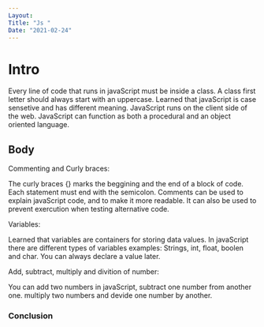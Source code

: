 ```yaml
---
Layout:
Title: "Js "
Date: "2021-02-24"
---
```


# Intro

Every line of code  that runs in javaScript must be inside a class. A class first letter should always start with an uppercase. Learned that javaScript  is case sensetive and has different meaning. JavaScript runs on the client side of the web. JavaScript can function as both a procedural and an object oriented language. 


## Body

Commenting and Curly braces:

The curly braces {} marks the beggining and the end of a block of code. Each statement must end with the semicolon. Comments can be used to explain javaScript code, and to make it more readable. It can also be used to prevent exercution when testing  alternative code.

Variables:

Learned that variables are containers for storing  data values. In javaScript there are different types of variables
examples: Strings, int, float, boolen and char. You can always declare a value later.

Add, subtract, multiply and divition of number:

You can add two numbers in javaScript, subtract one number from another one. multiply two numbers and devide one number  by another.

### Conclusion